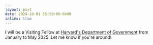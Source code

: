 ```yaml
---
layout: post
date: 2024-10-01 15:59:00-0400
inline: true
---
```


I will be a Visiting Fellow at <a target="_blank" href="https://www.gov.harvard.edu/">Harvard's Department of Government</a> from January to May 2025. Let me know if you're around!

